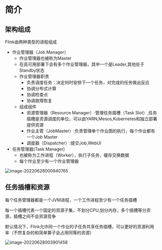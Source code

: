 # 简介

## 架构组成

Flink由两种类型的进程组成

- 作业管理器（Job Manager）
  - 作业管理器也被称为Master
  - 在高可用部署下会有多个作业管理器，其中一个是Leader,其他处于Standby状态
  - 作业管理器职责
    - 负责调度任务：决定何时安排下一个任务，对完成的任务做出反应
    - 协调分布式计算
    - 协调检查点
    - 协调故障恢复
  - 组成组件
    - 资源管理器（Resource Manager）:管理任务插槽（Task Slot）,任务插槽是资源调度的单位，可以由YARN,Mesos,Kubernetes和独立部署提供资源
    - 作业主管（JobMaster）:负责管理单个作业图的执行，每个作业都有一个Job Master
    - 调度器（Dispatcher）:提交Job,WebUI
- 任务管理器(Task Manager)
  - 也被称为工作进程（Worker），执行子任务，缓存交换数据
  - 每个作业至少有一个作业管理器



![image-20220628000840765](https://raw.githubusercontent.com/privking/king-note-images/master/img/note/1656346385-0f8ec9.png)

## 任务插槽和资源

每个任务管理器都是一个JVM进程，一个工作进程至少有一个任务插槽

每一个插槽代表一个固定的资源子集，不划分CPU,划分内存，多个插槽等分资源，插槽之间不会资源竞争

默认情况下，Flink允许同一个作业的子任务共享任务插槽，可以更好的资源利用率（不然复杂的和简单算子会占用同等的资源）

![image-20220628003901458](https://raw.githubusercontent.com/privking/king-note-images/master/img/note/1656347941-738cdb.png)